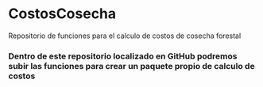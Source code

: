 # CostosCosecha
Repositorio de funciones para el calculo de costos de cosecha forestal

### Dentro de este repositorio localizado en GitHub podremos subir las funciones para crear un paquete propio de calculo de costos
